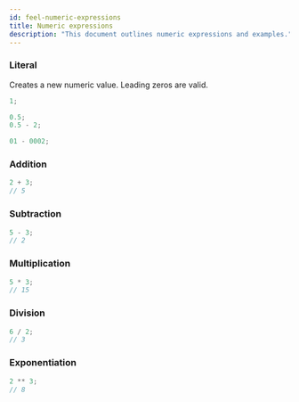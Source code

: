 ```yaml
---
id: feel-numeric-expressions
title: Numeric expressions
description: "This document outlines numeric expressions and examples."
---
```


### Literal

Creates a new numeric value. Leading zeros are valid.

```js
1;

0.5;
0.5 - 2;

01 - 0002;
```

### Addition

```js
2 + 3;
// 5
```

### Subtraction

```js
5 - 3;
// 2
```

### Multiplication

```js
5 * 3;
// 15
```

### Division

```js
6 / 2;
// 3
```

### Exponentiation

```js
2 ** 3;
// 8
```
